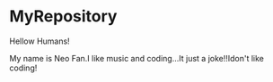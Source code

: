 # MyRepository

Hellow Humans!

My name is Neo Fan.I like music and coding...It just a joke!!Idon't like coding!
